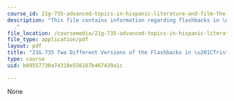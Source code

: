 ```yaml
---
course_id: 21g-735-advanced-topics-in-hispanic-literature-and-film-the-films-of-luis-bunuel-fall-2013
description: "This file contains information regarding flashbacks in \u201Ctristana\"\
  ."
file_location: /coursemedia/21g-735-advanced-topics-in-hispanic-literature-and-film-the-films-of-luis-bunuel-fall-2013/b09557730a74318e556167b467439a1c_MIT21G_735F13_FlashbackTri.pdf
file_type: application/pdf
layout: pdf
title: "21G.735 Two Different Versions of the Flashbacks in \u201CTristana\""
type: course
uid: b09557730a74318e556167b467439a1c

---
```

None